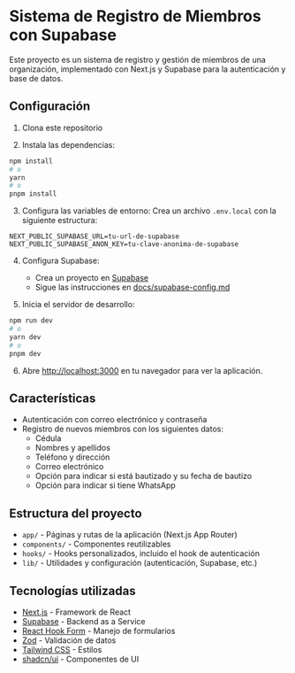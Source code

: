 # Sistema de Registro de Miembros con Supabase

Este proyecto es un sistema de registro y gestión de miembros de una organización, implementado con Next.js y Supabase para la autenticación y base de datos.

## Configuración

1. Clona este repositorio

2. Instala las dependencias:

```bash
npm install
# o
yarn
# o
pnpm install
```

3. Configura las variables de entorno:
   Crea un archivo `.env.local` con la siguiente estructura:

```
NEXT_PUBLIC_SUPABASE_URL=tu-url-de-supabase
NEXT_PUBLIC_SUPABASE_ANON_KEY=tu-clave-anonima-de-supabase
```

4. Configura Supabase:

   - Crea un proyecto en [Supabase](https://app.supabase.io)
   - Sigue las instrucciones en [docs/supabase-config.md](docs/supabase-config.md)

5. Inicia el servidor de desarrollo:

```bash
npm run dev
# o
yarn dev
# o
pnpm dev
```

6. Abre [http://localhost:3000](http://localhost:3000) en tu navegador para ver la aplicación.

## Características

- Autenticación con correo electrónico y contraseña
- Registro de nuevos miembros con los siguientes datos:
  - Cédula
  - Nombres y apellidos
  - Teléfono y dirección
  - Correo electrónico
  - Opción para indicar si está bautizado y su fecha de bautizo
  - Opción para indicar si tiene WhatsApp

## Estructura del proyecto

- `app/` - Páginas y rutas de la aplicación (Next.js App Router)
- `components/` - Componentes reutilizables
- `hooks/` - Hooks personalizados, incluido el hook de autenticación
- `lib/` - Utilidades y configuración (autenticación, Supabase, etc.)

## Tecnologías utilizadas

- [Next.js](https://nextjs.org/) - Framework de React
- [Supabase](https://supabase.io/) - Backend as a Service
- [React Hook Form](https://react-hook-form.com/) - Manejo de formularios
- [Zod](https://github.com/colinhacks/zod) - Validación de datos
- [Tailwind CSS](https://tailwindcss.com/) - Estilos
- [shadcn/ui](https://ui.shadcn.com/) - Componentes de UI
